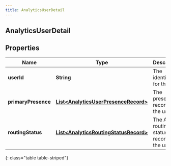 ```yaml
---
title: AnalyticsUserDetail
---
```


## AnalyticsUserDetail

## Properties

| Name                | Type                                                                                                 | Description                                 | Notes      |
| ------------------- | ---------------------------------------------------------------------------------------------------- | ------------------------------------------- | ---------- |
| **userId**          | <!----><!---->**String**<!---->                                                                      | The identifier for the user                 | [optional] |
| **primaryPresence** | <!----><!---->[**List&lt;AnalyticsUserPresenceRecord&gt;**](AnalyticsUserPresenceRecord.md)<!---->   | The presence records for the user           | [optional] |
| **routingStatus**   | <!----><!---->[**List&lt;AnalyticsRoutingStatusRecord&gt;**](AnalyticsRoutingStatusRecord.md)<!----> | The ACD routing status records for the user | [optional] |

{: class="table table-striped"}
